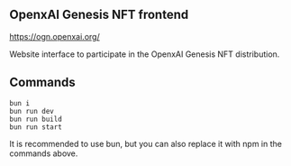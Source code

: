 ## OpenxAI Genesis NFT frontend

https://ogn.openxai.org/

Website interface to participate in the OpenxAI Genesis NFT distribution.

## Commands

```
bun i
bun run dev
bun run build
bun run start
```

It is recommended to use bun, but you can also replace it with npm in the commands above.
